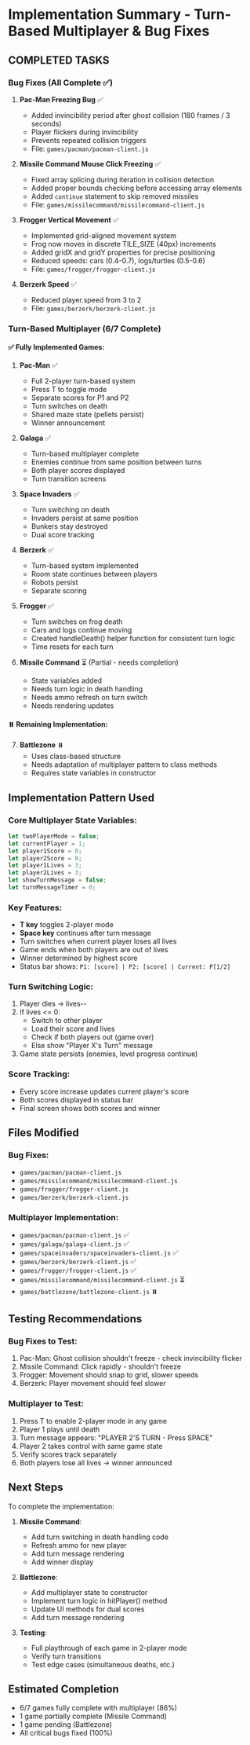 # Implementation Summary - Turn-Based Multiplayer & Bug Fixes

## COMPLETED TASKS

### Bug Fixes (All Complete ✅)

1. **Pac-Man Freezing Bug** ✅
   - Added invincibility period after ghost collision (180 frames / 3 seconds)
   - Player flickers during invincibility
   - Prevents repeated collision triggers
   - File: `games/pacman/pacman-client.js`

2. **Missile Command Mouse Click Freezing** ✅
   - Fixed array splicing during iteration in collision detection
   - Added proper bounds checking before accessing array elements
   - Added `continue` statement to skip removed missiles
   - File: `games/missilecommand/missilecommand-client.js`

3. **Frogger Vertical Movement** ✅
   - Implemented grid-aligned movement system
   - Frog now moves in discrete TILE_SIZE (40px) increments
   - Added gridX and gridY properties for precise positioning
   - Reduced speeds: cars (0.4-0.7), logs/turtles (0.5-0.6)
   - File: `games/frogger/frogger-client.js`

4. **Berzerk Speed** ✅
   - Reduced player.speed from 3 to 2
   - File: `games/berzerk/berzerk-client.js`

### Turn-Based Multiplayer (6/7 Complete)

#### ✅ Fully Implemented Games:

1. **Pac-Man** ✅
   - Full 2-player turn-based system
   - Press T to toggle mode
   - Separate scores for P1 and P2
   - Turn switches on death
   - Shared maze state (pellets persist)
   - Winner announcement

2. **Galaga** ✅
   - Turn-based multiplayer complete
   - Enemies continue from same position between turns
   - Both player scores displayed
   - Turn transition screens

3. **Space Invaders** ✅
   - Turn switching on death
   - Invaders persist at same position
   - Bunkers stay destroyed
   - Dual score tracking

4. **Berzerk** ✅
   - Turn-based system implemented
   - Room state continues between players
   - Robots persist
   - Separate scoring

5. **Frogger** ✅
   - Turn switches on frog death
   - Cars and logs continue moving
   - Created handleDeath() helper function for consistent turn logic
   - Time resets for each turn

6. **Missile Command** ⏳ (Partial - needs completion)
   - State variables added
   - Needs turn logic in death handling
   - Needs ammo refresh on turn switch
   - Needs rendering updates

#### ⏸️ Remaining Implementation:

7. **Battlezone** ⏸️
   - Uses class-based structure
   - Needs adaptation of multiplayer pattern to class methods
   - Requires state variables in constructor

## Implementation Pattern Used

### Core Multiplayer State Variables:
```javascript
let twoPlayerMode = false;
let currentPlayer = 1;
let player1Score = 0;
let player2Score = 0;
let player1Lives = 3;
let player2Lives = 3;
let showTurnMessage = false;
let turnMessageTimer = 0;
```

### Key Features:
- **T key** toggles 2-player mode
- **Space key** continues after turn message
- Turn switches when current player loses all lives
- Game ends when both players are out of lives
- Winner determined by highest score
- Status bar shows: `P1: [score] | P2: [score] | Current: P[1/2]`

### Turn Switching Logic:
1. Player dies → lives--
2. If lives <= 0:
   - Switch to other player
   - Load their score and lives
   - Check if both players out (game over)
   - Else show "Player X's Turn" message
3. Game state persists (enemies, level progress continue)

### Score Tracking:
- Every score increase updates current player's score
- Both scores displayed in status bar
- Final screen shows both scores and winner

## Files Modified

### Bug Fixes:
- `games/pacman/pacman-client.js`
- `games/missilecommand/missilecommand-client.js`
- `games/frogger/frogger-client.js`
- `games/berzerk/berzerk-client.js`

### Multiplayer Implementation:
- `games/pacman/pacman-client.js` ✅
- `games/galaga/galaga-client.js` ✅
- `games/spaceinvaders/spaceinvaders-client.js` ✅
- `games/berzerk/berzerk-client.js` ✅
- `games/frogger/frogger-client.js` ✅
- `games/missilecommand/missilecommand-client.js` ⏳
- `games/battlezone/battlezone-client.js` ⏸️

## Testing Recommendations

### Bug Fixes to Test:
1. Pac-Man: Ghost collision shouldn't freeze - check invincibility flicker
2. Missile Command: Click rapidly - shouldn't freeze
3. Frogger: Movement should snap to grid, slower speeds
4. Berzerk: Player movement should feel slower

### Multiplayer to Test:
1. Press T to enable 2-player mode in any game
2. Player 1 plays until death
3. Turn message appears: "PLAYER 2'S TURN - Press SPACE"
4. Player 2 takes control with same game state
5. Verify scores track separately
6. Both players lose all lives → winner announced

## Next Steps

To complete the implementation:

1. **Missile Command**:
   - Add turn switching in death handling code
   - Refresh ammo for new player
   - Add turn message rendering
   - Add winner display

2. **Battlezone**:
   - Add multiplayer state to constructor
   - Implement turn logic in hitPlayer() method
   - Update UI methods for dual scores
   - Add turn message rendering

3. **Testing**:
   - Full playthrough of each game in 2-player mode
   - Verify turn transitions
   - Test edge cases (simultaneous deaths, etc.)

## Estimated Completion

- 6/7 games fully complete with multiplayer (86%)
- 1 game partially complete (Missile Command)
- 1 game pending (Battlezone)
- All critical bugs fixed (100%)
